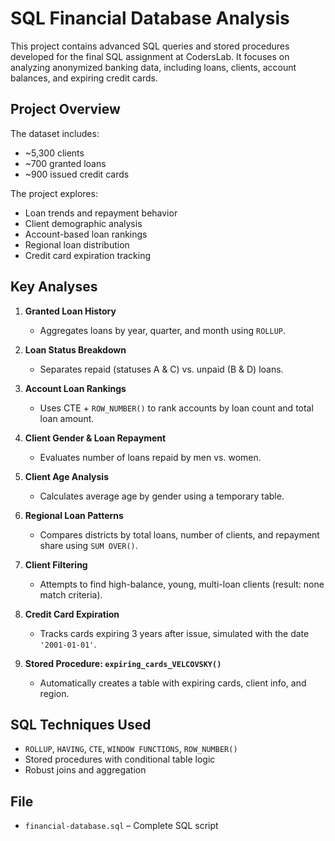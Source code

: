 # SQL Financial Database Analysis

This project contains advanced SQL queries and stored procedures developed for the final SQL assignment at CodersLab. It focuses on analyzing anonymized banking data, including loans, clients, account balances, and expiring credit cards.

## Project Overview

The dataset includes:
- ~5,300 clients
- ~700 granted loans
- ~900 issued credit cards

The project explores:
- Loan trends and repayment behavior
- Client demographic analysis
- Account-based loan rankings
- Regional loan distribution
- Credit card expiration tracking

## Key Analyses

1. **Granted Loan History**
   - Aggregates loans by year, quarter, and month using `ROLLUP`.

2. **Loan Status Breakdown**
   - Separates repaid (statuses A & C) vs. unpaid (B & D) loans.

3. **Account Loan Rankings**
   - Uses CTE + `ROW_NUMBER()` to rank accounts by loan count and total loan amount.

4. **Client Gender & Loan Repayment**
   - Evaluates number of loans repaid by men vs. women.

5. **Client Age Analysis**
   - Calculates average age by gender using a temporary table.

6. **Regional Loan Patterns**
   - Compares districts by total loans, number of clients, and repayment share using `SUM OVER()`.

7. **Client Filtering**
   - Attempts to find high-balance, young, multi-loan clients (result: none match criteria).

8. **Credit Card Expiration**
   - Tracks cards expiring 3 years after issue, simulated with the date `'2001-01-01'`.

9. **Stored Procedure: `expiring_cards_VELCOVSKY()`**
   - Automatically creates a table with expiring cards, client info, and region.

## SQL Techniques Used

- `ROLLUP`, `HAVING`, `CTE`, `WINDOW FUNCTIONS`, `ROW_NUMBER()`
- Stored procedures with conditional table logic
- Robust joins and aggregation

## File

- `financial-database.sql` – Complete SQL script
